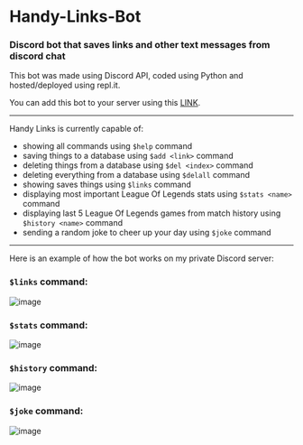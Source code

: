 # Handy-Links-Bot
### Discord bot that saves links and other text messages from discord chat

This bot was made using Discord API, coded using Python and hosted/deployed using repl.it.

You can add this bot to your server using this [LINK](https://discord.com/api/oauth2/authorize?client_id=863493514477568070&permissions=2147990592&scope=bot).

---

Handy Links is currently capable of:
- showing all commands using `$help` command
- saving things to a database using `$add <link>` command
- deleting things from a database using `$del <index>` command
- deleting everything from a database using `$delall` command
- showing saves things using `$links` command
- displaying most important League Of Legends stats using `$stats <name>` command
- displaying last 5 League Of Legends games from match history using `$history <name>` command
- sending a random joke to cheer up your day using `$joke` command

---

Here is an example of how the bot works on my private Discord server:

### `$links` command:
![image](https://github.com/hi-im-angel/Handy-Links-Bot/blob/main/imgs/handybot.png "Example of the bot working below:")
<br>

### `$stats` command:
![image](https://user-images.githubusercontent.com/65863073/126881228-e41537e7-bd03-4ac6-bf02-21c3f97db418.png)
<br>

### `$history` command:
![image](https://user-images.githubusercontent.com/65863073/127754576-02e28b12-45ba-42d0-83c4-60df4d70ac36.png)
<br>

### `$joke` command:
![image](https://user-images.githubusercontent.com/65863073/126884180-acf34ea9-be41-447d-93c3-1f75d22b478b.png)
